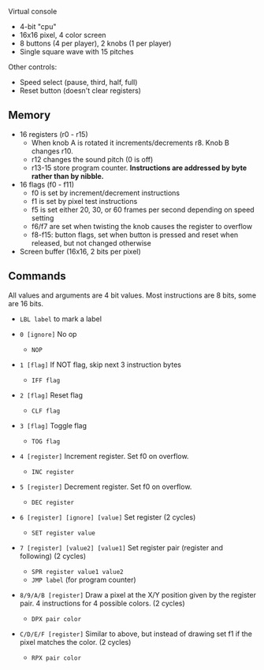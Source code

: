 Virtual console

- 4-bit "cpu"
- 16x16 pixel, 4 color screen
- 8 buttons (4 per player), 2 knobs (1 per player)
- Single square wave with 15 pitches

Other controls:
- Speed select (pause, third, half, full)
- Reset button (doesn't clear registers)

## Memory

- 16 registers (r0 - r15)
    - When knob A is rotated it increments/decrements r8. Knob B changes r10.
    - r12 changes the sound pitch (0 is off)
    - r13-15 store program counter. **Instructions are addressed by byte rather than by nibble.**
- 16 flags (f0 - f11)
    - f0 is set by increment/decrement instructions
    - f1 is set by pixel test instructions
    - f5 is set either 20, 30, or 60 frames per second depending on speed setting
    - f6/f7 are set when twisting the knob causes the register to overflow
    - f8-f15: button flags, set when button is pressed and reset when released, but not changed otherwise
- Screen buffer (16x16, 2 bits per pixel)

## Commands

All values and arguments are 4 bit values. Most instructions are 8 bits, some are 16 bits.

- `LBL label` to mark a label

- `0 [ignore]` No op
  - `NOP`
- `1 [flag]` If NOT flag, skip next 3 instruction bytes
  - `IFF flag`
- `2 [flag]` Reset flag
  - `CLF flag`
- `3 [flag]` Toggle flag
  - `TOG flag`
- `4 [register]` Increment register. Set f0 on overflow.
  - `INC register`
- `5 [register]` Decrement register. Set f0 on overflow.
  - `DEC register`
- `6 [register] [ignore] [value]` Set register (2 cycles)
  - `SET register value`
- `7 [register] [value2] [value1]` Set register pair (register and following) (2 cycles)
  - `SPR register value1 value2`
  - `JMP label` (for program counter)
- `8/9/A/B [register]` Draw a pixel at the X/Y position given by the register pair. 4 instructions for 4 possible colors. (2 cycles)
  - `DPX pair color`
- `C/D/E/F [register]` Similar to above, but instead of drawing set f1 if the pixel matches the color. (2 cycles)
  - `RPX pair color`
